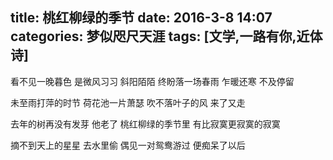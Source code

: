 title: 桃红柳绿的季节
date: 2016-3-8 14:07
categories: 梦似咫尺天涯
tags: [文学,一路有你,近体诗]
---
看不见一晚暮色
是微风习习
斜阳陌陌
终盼落一场春雨
乍暖还寒
不及停留

未至雨打萍的时节
荷花池一片萧瑟
吹不落叶子的风
来了又走

去年的树再没有发芽
他老了
桃红柳绿的季节里
有比寂寞更寂寞的寂寞

摘不到天上的星星
去水里偷
偶见一对鸳鸯游过
便痴呆了以后